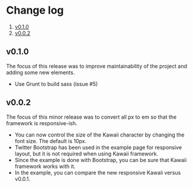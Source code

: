 # Change log

1. [v0.1.0](#v010)
2. [v0.0.2](#v002)

## v0.1.0

The focus of this release was to improve maintainability of the project and adding some new elements.

- Use Grunt to build sass (issue #5)

## v0.0.2

The focus of this minor release was to convert all px to em so that the framework is responsive-ish.

- You can now control the size of the Kawaii character by changing the font size. The default is 10px.
- Twitter Bootstrap has been used in the example page for responsive layout, but it is not required when using Kawaii framework.
- Since the example is done with Bootstrap, you can be sure that Kawaii framework works with it.
- In the example, you can compare the new responsive Kawaii versus v0.0.1.